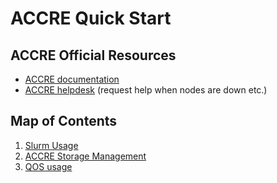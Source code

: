 # ACCRE Quick Start

## ACCRE Official Resources
- [ACCRE documentation](https://help.accre.vanderbilt.edu/index.php?title=Overview)
- [ACCRE helpdesk](https://www.vanderbilt.edu/accre/support/helpdesk/) (request help when nodes are down etc.) 

## Map of Contents
1. [Slurm Usage](Slurm%20Usage.md)
1. [ACCRE Storage Management](ACCRE%20Storage%20Management.md)
1. [QOS usage](QOS_usage.md)

